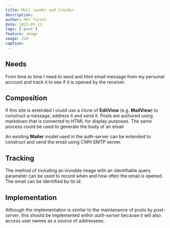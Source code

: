 ```yaml
---
title: Mail sender and tracker
description: 
author: Mel Turner
date: 2023-07-11
tags: ['post']
feature: image
image: 220
caption: 
---
```

## Needs
From time to time I need to send and html email message from my personal account and track it to see if it is opened by the receiver.

## Composition
If this site is extended I could use a clone of **EditView** (e.g. **MailView**) to construct a message, address it and send it. Posts are authored using markdown that is converted to HTML for display purposes. The same process could be used to generate the body of an email.

An existing **Mailer** model used in the auth-server can be extended to construct and send the email using CWH SMTP server.

## Tracking
The method of including an invisible image with an identifiable query parameter can be used to record when and how often the email is opened. The email can be identified by its *id*.

## Implementation
Although the implementation is similar to the maintenance of posts by *post-server*, this should be implemented within *auth-server* because it will also access user names as a source of addressees.



